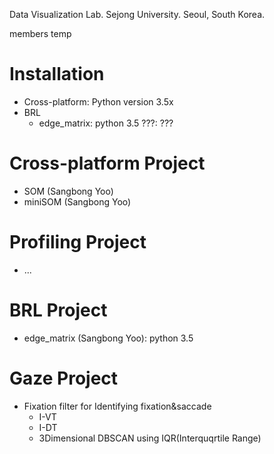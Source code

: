 Data Visualization Lab.
Sejong University.
Seoul, South Korea.

members temp


# Installation
- Cross-platform: Python version 3.5x
- BRL
  - edge_matrix: python 3.5
???: ???

# Cross-platform Project
- SOM (Sangbong Yoo)
- miniSOM (Sangbong Yoo)

# Profiling Project
- ...

# BRL Project
- edge_matrix (Sangbong Yoo): python 3.5

# Gaze Project
- Fixation filter for Identifying fixation&saccade
  - I-VT
  - I-DT
  - 3Dimensional DBSCAN using IQR(Interquqrtile Range)
